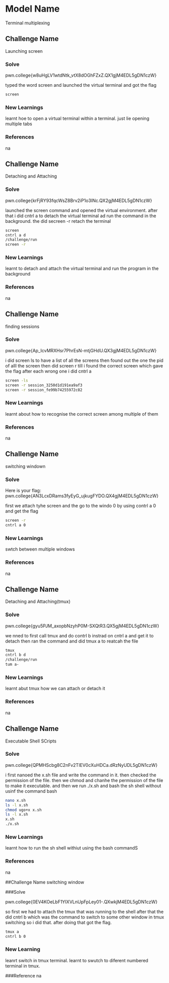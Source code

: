 # Model Name

Terminal multiplexing

## Challenge Name
Launching screen
### Solve
pwn.college{w8uHgLV1wtdNtk_vtX8dOGhFZxZ.QX1gjM4EDL5gDN1czW}

typed the word screen and launched the virtual terminal and got the flag
```bash
screen
```
### New Learnings
learnt hoe to open a virtual terminal within a terminal. just lie opening multiple tabs
### References 
na


## Challenge Name
Detaching and Attaching
### Solve
pwn.college{krFjRY93fqcWsZ8Brv2iP1o3INc.QX2gjM4EDL5gDN1czW}

launched the screen command and opened the virtual environment. after that i did cntrl a to detach the virtual terminal ad run the command in the background. the did secreen -r retach the terminal
```bash
screen
cntrl a d
/challenge/run
screen -r
```

### New Learnings
learnt to detach and attach the virtual terminal and run the program in the background
### References 
na


## Challenge Name
finding sessions
### Solve
pwn.college{Ap_IcvMRXHsr7PhrEsN-mtjGHdU.QX3gjM4EDL5gDN1czW}

i did screen ls to have a list of all the screens then found out the one the pid of alll the screen then did screen r till i found the correct screen which gave the flag after each wrong one i did cntrl a
```bash
screen -ls
screen -r session_3250d1d191ea9af3
screen -r session_fe99b74255972c82     
```

### New Learnings
learnt about how to recognise the correct screen among multiple of them 
### References 
na


## Challenge Name
switching windown
### Solve
Here is your flag: pwn.college{AN3LcxDRams3fyEyG_ujkugFYDO.QX4gjM4EDL5gDN1czW}

first we attach tyhe screen and the go to the windo 0 by using contrl a 0 and get the flag
```bash
screen -r
cntrl a 0
```
### New Learnings
swtch between multiple windows

### References 
na

## Challenge Name
Detaching and Attaching(tmux)
### Solve
pwn.college{gyu5PJM_axopbNzyhP0M-SXQtR3.QX5gjM4EDL5gDN1czW}

we nned to first call tmux and do contrl b instrad on cntrl a and get it to detach then ran the command and did tmux a to reatcah the file
```bash
tmux
cntrl b d
/challenge/run
tum a-
```
### New Learnings
learnt abut tmux how we can attach or detach it
### References 
na

## Challenge Name
Executable Shell SCripts
### Solve
pwn.college{QPMHScbg8C2nFv2TIEV0cXuHDCa.dRzNyUDL5gDN1czW}

i first nanoed the x.sh file and write the command in it. then checked the permission of the file. then we chmod and chanhe the permission of the file to make it executable. and then we run ./x.sh and bash the sh shell without usinf the command bash
```bash
nano x.sh
ls -l x.sh
chmod ugo+x x.sh
ls -l x.sh
x.sh
./x.sh
```
### New Learnings
learnt how to run the sh shell withiut using the bash commandS

### References 
na

##Challenge Name
switching window

###Solve

 pwn.college{0EV4KOeLbF1YIXVLnUpFpLey01-.QXwkjM4EDL5gDN1czW}
 
 
 so first we had to attach the tmux that was running to the shell after that the did cntrl b which was the command to switch to some other window in tmux switching so i did that. after doing that got the flag.
 
```bash
tmux a 
cntrl b 0
```

### New Learning 
leanrt switch in tmux terminal. learnt to swutch to diferent numbered terminal in tmux.

###Reference
na

